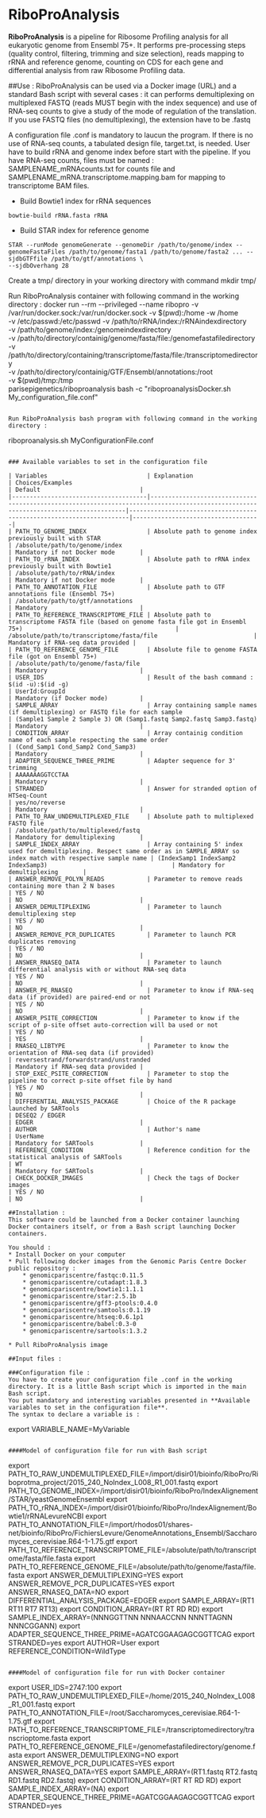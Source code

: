 RiboProAnalysis
===============

**RiboProAnalysis** is a pipeline for Ribosome Profiling analysis for all eukaryotic genome from Ensembl 75+. 
It performs pre-processing steps (quality control, filtering, trimming and size selection), reads mapping to rRNA and reference genome, counting on CDS for each gene and
differential analysis from raw Ribosome Profiling data.

##Use :
RiboProAnalysis can be used via a Docker image (URL) and a standard Bash script with several cases : it can performs demultiplexing on multiplexed FASTQ (reads MUST begin with the index sequence) and
use of RNA-seq counts to give a study of the mode of regulation of the translation.
If you use FASTQ files (no demultiplexing), the extension have to be .fastq

A configuration file .conf is mandatory to laucun the program. If there is no use of RNA-seq counts, a tabulated design file, target.txt, is needed.
User have to build rRNA and genome index before start with the pipeline.
If you have RNA-seq counts, files must be named : SAMPLENAME_mRNAcounts.txt for counts file and SAMPLENAME_mRNA.transcriptome.mapping.bam for mapping to transcriptome BAM files.

* Build Bowtie1 index for rRNA sequences
```
bowtie-build rRNA.fasta rRNA
```
* Build STAR index for reference genome
```
STAR --runMode genomeGenerate --genomeDir /path/to/genome/index --genomeFastaFiles /path/to/genome/fasta1 /path/to/genome/fasta2 ... --sjdbGTFfile /path/to/gtf/annotations \
--sjdbOverhang 28
```

Create a tmp/ directory in your working directory with command mkdir tmp/
 
Run RiboProAnalysis container with following command in the working directory : 
docker run --rm --privileged --name ribopro -v /var/run/docker.sock:/var/run/docker.sock -v $(pwd):/home -w /home \
-v /etc/passwd:/etc/passwd
-v /path/to/rRNA/index:/rRNAindexdirectory \
-v /path/to/genome/index:/genomeindexdirectory \
-v /path/to/directory/containig/genome/fasta/file:/genomefastafiledirectory \
-v /path/to/directory/containing/transcriptome/fasta/file:/transcriptomedirectory \
-v /path/to/directory/containig/GTF/Ensembl/annotations:/root \
-v $(pwd)/tmp:/tmp \
parisepigenetics/riboproanalysis bash -c "riboproanalysisDocker.sh My_configuration_file.conf"
```

Run RiboProAnalysis bash program with following command in the working directory :
````
riboproanalysis.sh MyConfigurationFile.conf
```

### Available variables to set in the configuration file

| Variables                            | Explanation                                                                                                                         | Choices/Examples                                                     | Default                            |
|--------------------------------------|-------------------------------------------------------------------------------------------------------------------------------------|----------------------------------------------------------------------|------------------------------------|
| PATH_TO_GENOME_INDEX                 | Absolute path to genome index previously built with STAR                                                                            | /absolute/path/to/genome/index                                       | Mandatory if not Docker mode       |
| PATH_TO_rRNA_INDEX                   | Absolute path to rRNA index previously built with Bowtie1                                                                           | /absolute/path/to/rRNA/index                                         | Mandatory if not Docker mode       |
| PATH_TO_ANNOTATION_FILE              | Absolute path to GTF annotations file (Ensembl 75+)                                                                                 | /absolute/path/to/gtf/annotations                                    | Mandatory                          |
| PATH_TO_REFERENCE_TRANSCRIPTOME_FILE | Absolute path to transcriptome FASTA file (based on genome fasta file got in Ensembl 75+)                                           | /absolute/path/to/transcriptome/fasta/file                           | Mandatory if RNA-seq data provided |
| PATH_TO_REFERENCE_GENOME_FILE        | Absolute file to genome FASTA file (got on Ensembl 75+)                                                                             | /absolute/path/to/genome/fasta/file                                  | Mandatory                          |
| USER_IDS                             | Result of the bash command : $(id -u):$(id -g)                                                                                      | UserId:GroupId                                                       | Mandatory (if Docker mode)         |
| SAMPLE_ARRAY                         | Array containing sample names (if demultiplexing) or FASTQ file for each sample                                                     | (Sample1 Sample 2 Sample 3) OR (Samp1.fastq Samp2.fastq Samp3.fastq) | Mandatory                          |
| CONDITION_ARRAY                      | Array containig condition name of each sample respecting the same order                                                             | (Cond_Samp1 Cond_Samp2 Cond_Samp3)                                   | Mandatory                          |
| ADAPTER_SEQUENCE_THREE_PRIME         | Adapter sequence for 3' trimming                                                                                                    | AAAAAAAGGTCCTAA                                                      | Mandatory                          |
| STRANDED                             | Answer for stranded option of HTSeq-Count                                                                                           | yes/no/reverse                                                       | Mandatory                          |
| PATH_TO_RAW_UNDEMULTIPLEXED_FILE     | Absolute path to multiplexed FASTQ file                                                                                             | /absolute/path/to/multiplexed/fastq                                  | Mandatory for demultiplexing       |
| SAMPLE_INDEX_ARRAY                   | Array containing 5' index used for demultiplexing. Respect same order as in SAMPLE_ARRAY so index match with respective sample name | (IndexSamp1 IndexSamp2 IndexSamp3)                                   | Mandatory for demultiplexing       |
| ANSWER_REMOVE_POLYN_READS            | Parameter to remove reads containing more than 2 N bases                                                                            | YES / NO                                                             | NO                                 |
| ANSWER_DEMULTIPLEXING                | Parameter to launch demultiplexing step                                                                                             | YES / NO                                                             | NO                                 |
| ANSWER_REMOVE_PCR_DUPLICATES         | Parameter to launch PCR duplicates removing                                                                                         | YES / NO                                                             | NO                                 |
| ANSWER_RNASEQ_DATA                   | Parameter to launch differential analysis with or without RNA-seq data                                                              | YES / NO                                                             | NO                                 |
| ANSWER_PE_RNASEQ                     | Parameter to know if RNA-seq data (if provided) are paired-end or not                                                               | YES / NO                                                             | NO                                 |
| ANSWER_PSITE_CORRECTION              | Parameter to know if the script of p-site offset auto-correction will ba used or not                                                | YES / NO                                                             | YES                                |
| RNASEQ_LIBTYPE                       | Parameter to know the orientation of RNA-seq data (if provided)                                                                     | reversestrand/forwardstrand/unstranded                               | Mandatory if RNA-seq data provided |
| STOP_EXEC_PSITE_CORRECTION           | Parameter to stop the pipeline to correct p-site offset file by hand                                                                | YES / NO                                                             | NO                                 |
| DIFFERENTIAL_ANALYSIS_PACKAGE        | Choice of the R package launched by SARTools                                                                                        | DESEQ2 / EDGER                                                       | EDGER                              |
| AUTHOR                               | Author's name                                                                                                                       | UserName                                                             | Mandatory for SARTools             |
| REFERENCE_CONDITION                  | Reference condition for the statistical analysis of SARTools                                                                        | WT                                                                   | Mandatory for SARTools             |
| CHECK_DOCKER_IMAGES                  | Check the tags of Docker images                                                                                                     | YES / NO                                                             | NO                                 |

##Installation :
This software could be launched from a Docker container launching Docker containers itself, or from a Bash script launching Docker containers.

You should :
* Install Docker on your computer
* Pull following docker images from the Genomic Paris Centre Docker public repository : 
	* genomicpariscentre/fastqc:0.11.5
	* genomicpariscentre/cutadapt:1.8.3
	* genomicpariscentre/bowtie1:1.1.1
	* genomicpariscentre/star:2.5.1b
	* genomicpariscentre/gff3-ptools:0.4.0
	* genomicpariscentre/samtools:0.1.19
	* genomicpariscentre/htseq:0.6.1p1
	* genomicpariscentre/babel:0.3-0
	* genomicpariscentre/sartools:1.3.2

* Pull RiboProAnalysis image

##Input files :

###Configuration file :
You have to create your configuration file .conf in the working directory. It is a little Bash script which is imported in the main Bash script.
You put mandatory and interesting variables presented in **Available variables to set in the configuration file**.
The syntax to declare a variable is :
```
export VARIABLE_NAME=MyVariable
```

####Model of configuration file for run with Bash script
```
export PATH_TO_RAW_UNDEMULTIPLEXED_FILE=/import/disir01/bioinfo/RiboPro/Riboprotma_project/2015_240_NoIndex_L008_R1_001.fastq
export PATH_TO_GENOME_INDEX=/import/disir01/bioinfo/RiboPro/IndexAlignement/STAR/yeastGenomeEnsembl
export PATH_TO_rRNA_INDEX=/import/disir01/bioinfo/RiboPro/IndexAlignement/Bowtie1/rRNALevureNCBI
export PATH_TO_ANNOTATION_FILE=/import/rhodos01/shares-net/bioinfo/RiboPro/FichiersLevure/GenomeAnnotations_Ensembl/Saccharomyces_cerevisiae.R64-1-1.75.gtf
export PATH_TO_REFERENCE_TRANSCRIPTOME_FILE=/absolute/path/to/transcriptome/fasta/file.fasta
export PATH_TO_REFERENCE_GENOME_FILE=/absolute/path/to/genome/fasta/file.fasta
export ANSWER_DEMULTIPLEXING=YES
export ANSWER_REMOVE_PCR_DUPLICATES=YES
export ANSWER_RNASEQ_DATA=NO
export DIFFERENTIAL_ANALYSIS_PACKAGE=EDGER
export SAMPLE_ARRAY=(RT1 RT11 RT7 RT13)
export CONDITION_ARRAY=(RT RT RD RD)
export SAMPLE_INDEX_ARRAY=(NNNGGTTNN NNNAACCNN NNNTTAGNN NNNCGGANN)
export ADAPTER_SEQUENCE_THREE_PRIME=AGATCGGAAGAGCGGTTCAG
export STRANDED=yes
export AUTHOR=User
export REFERENCE_CONDITION=WildType
```

####Model of configuration file for run with Docker container
```
export USER_IDS=2747:100
export PATH_TO_RAW_UNDEMULTIPLEXED_FILE=/home/2015_240_NoIndex_L008_R1_001.fastq
export PATH_TO_ANNOTATION_FILE=/root/Saccharomyces_cerevisiae.R64-1-1.75.gtf
export PATH_TO_REFERENCE_TRANSCRIPTOME_FILE=/transcriptomedirectory/transcrioptome.fasta
export PATH_TO_REFERENCE_GENOME_FILE=/genomefastafiledirectory/genome.fasta
export ANSWER_DEMULTIPLEXING=NO
export ANSWER_REMOVE_PCR_DUPLICATES=YES
export ANSWER_RNASEQ_DATA=YES
export SAMPLE_ARRAY=(RT1.fastq RT2.fastq RD1.fastq RD2.fastq)
export CONDITION_ARRAY=(RT RT RD RD)
export SAMPLE_INDEX_ARRAY=(NA)
export ADAPTER_SEQUENCE_THREE_PRIME=AGATCGGAAGAGCGGTTCAG
export STRANDED=yes
```
